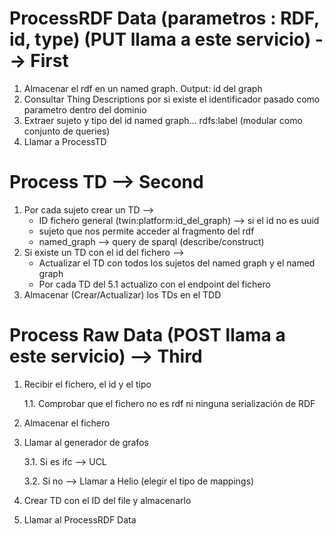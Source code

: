 # ProcessRDF Data (parametros : RDF, id, type) (PUT llama a este servicio)  --> First
1. Almacenar el rdf en un named graph. Output: id del graph
2. Consultar Thing Descriptions por si existe el identificador pasado como parametro dentro del dominio
3. Extraer sujeto y tipo del id named graph... rdfs:label (modular como conjunto de queries)
4. Llamar a ProcessTD


# Process TD --> Second
1. Por cada sujeto crear un TD --> 
    * ID fichero general (twin:platform:id_del_graph) --> si el id no es uuid
    * sujeto que nos permite acceder al fragmento del rdf
    * named_graph --> query de sparql (describe/construct)
2. Si existe un TD con el id del fichero -->
    * Actualizar el TD con todos los sujetos del named graph y el named graph
    * Por cada TD del 5.1 actualizo con el endpoint del fichero
3. Almacenar (Crear/Actualizar) los TDs en el TDD


# Process Raw Data (POST llama a este servicio) --> Third
1. Recibir el fichero, el id y el tipo

    1.1. Comprobar que el fichero no es rdf ni ninguna serialización de RDF
2. Almacenar el fichero
3. Llamar al generador de grafos

    3.1. Si es ifc --> UCL

    3.2. Si no --> Llamar a Helio (elegir el tipo de mappings)
4. Crear TD con el ID del file y almacenarlo
5. Llamar al ProcessRDF Data
    